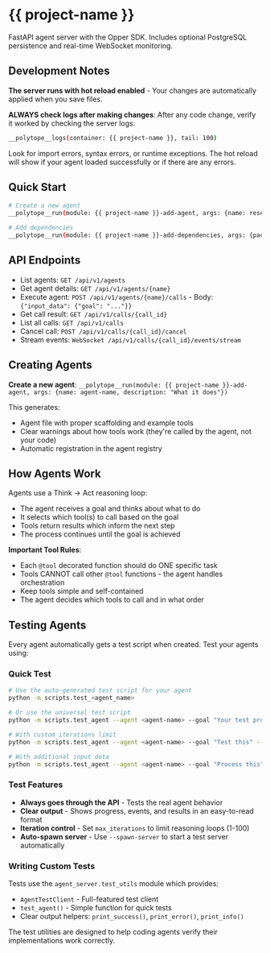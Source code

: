 # {{ project-name }}

FastAPI agent server with the Opper SDK. Includes optional PostgreSQL persistence and real-time WebSocket monitoring.

## Development Notes

**The server runs with hot reload enabled** - Your changes are automatically applied when you save files.

**ALWAYS check logs after making changes**: After any code change, verify it worked by checking the server logs:
```bash
__polytope__logs(container: {{ project-name }}, tail: 100)
```
Look for import errors, syntax errors, or runtime exceptions. The hot reload will show if your agent loaded successfully or if there are any errors.

## Quick Start

```bash
# Create a new agent
__polytope__run(module: {{ project-name }}-add-agent, args: {name: research-assistant, description: "Helps with research tasks"})

# Add dependencies
__polytope__run(module: {{ project-name }}-add-dependencies, args: {packages: "your-package"})
```

## API Endpoints

- List agents: `GET /api/v1/agents`
- Get agent details: `GET /api/v1/agents/{name}`
- Execute agent: `POST /api/v1/agents/{name}/calls` - Body: `{"input_data": {"goal": "..."}}`
- Get call result: `GET /api/v1/calls/{call_id}`
- List all calls: `GET /api/v1/calls`
- Cancel call: `POST /api/v1/calls/{call_id}/cancel`
- Stream events: `WebSocket /api/v1/calls/{call_id}/events/stream`

## Creating Agents

**Create a new agent**: `__polytope__run(module: {{ project-name }}-add-agent, args: {name: agent-name, description: "What it does"})`

This generates:
- Agent file with proper scaffolding and example tools
- Clear warnings about how tools work (they're called by the agent, not your code)
- Automatic registration in the agent registry

## How Agents Work

Agents use a Think → Act reasoning loop:
- The agent receives a goal and thinks about what to do
- It selects which tool(s) to call based on the goal
- Tools return results which inform the next step
- The process continues until the goal is achieved

**Important Tool Rules**:
- Each `@tool` decorated function should do ONE specific task
- Tools CANNOT call other `@tool` functions - the agent handles orchestration
- Keep tools simple and self-contained
- The agent decides which tools to call and in what order

## Testing Agents

Every agent automatically gets a test script when created. Test your agents using:

### Quick Test
```bash
# Use the auto-generated test script for your agent
python -m scripts.test_<agent_name>

# Or use the universal test script
python -m scripts.test_agent --agent <agent-name> --goal "Your test prompt"

# With custom iterations limit
python -m scripts.test_agent --agent <agent-name> --goal "Test this" --max-iterations 10

# With additional input data
python -m scripts.test_agent --agent <agent-name> --goal "Process this" --input '{"key": "value"}'
```

### Test Features
- **Always goes through the API** - Tests the real agent behavior
- **Clear output** - Shows progress, events, and results in an easy-to-read format
- **Iteration control** - Set `max_iterations` to limit reasoning loops (1-100)
- **Auto-spawn server** - Use `--spawn-server` to start a test server automatically

### Writing Custom Tests
Tests use the `agent_server.test_utils` module which provides:
- `AgentTestClient` - Full-featured test client
- `test_agent()` - Simple function for quick tests
- Clear output helpers: `print_success()`, `print_error()`, `print_info()`

The test utilities are designed to help coding agents verify their implementations work correctly.

